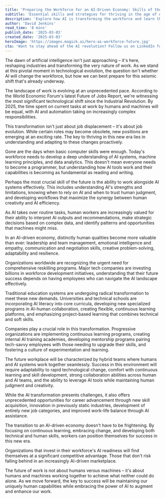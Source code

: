 ```yaml
---
title: 'Preparing the Workforce for an AI-Driven Economy: Skills of the Future'
subtitle: 'Essential skills and strategies for thriving in the age of AI'
description: 'Explore how AI is transforming the workforce and learn the essential skills needed to thrive in an AI-driven economy. From digital fluency to emotional intelligence, discover how humans and machines will collaborate in the workplace of tomorrow.'
author: 'David Jenkins'
read_time: '8 mins'
publish_date: '2025-03-03'
created_date: '2025-03-03'
heroImage: 'https://images.magick.ai/hero-ai-workforce-future.jpg'
cta: 'Want to stay ahead of the AI revolution? Follow us on LinkedIn for daily insights on preparing for the future of work and mastering the skills that will define tomorrow\'s workforce.'
---
```


The dawn of artificial intelligence isn't just approaching – it's here, reshaping industries and transforming the very nature of work. As we stand at this pivotal moment in technological evolution, the question isn't whether AI will change the workforce, but how we can best prepare for this seismic shift that's already underway.

The landscape of work is evolving at an unprecedented pace. According to the World Economic Forum's latest Future of Jobs Report, we're witnessing the most significant technological shift since the Industrial Revolution. By 2025, the time spent on current tasks at work by humans and machines will be equal, with AI and automation taking on increasingly complex responsibilities.

This transformation isn't just about job displacement – it's about job evolution. While certain roles may become obsolete, new positions are emerging at an exciting rate. The key to thriving in this new era lies in understanding and adapting to these changes proactively.

Gone are the days when basic computer skills were enough. Today's workforce needs to develop a deep understanding of AI systems, machine learning principles, and data analytics. This doesn't mean everyone needs to become a programmer, but understanding how AI tools work and their capabilities is becoming as fundamental as reading and writing.

Perhaps the most crucial skill of the future is the ability to work alongside AI systems effectively. This includes understanding AI's strengths and limitations, knowing when to rely on AI and when to trust human judgment, and developing workflows that maximize the synergy between human creativity and AI efficiency.

As AI takes over routine tasks, human workers are increasingly valued for their ability to interpret AI outputs and recommendations, make strategic decisions based on complex data, and identify patterns and opportunities that machines might miss.

In an AI-driven economy, distinctly human qualities become more valuable than ever: leadership and team management, emotional intelligence and empathy, communication and negotiation skills, creative problem-solving, adaptability and resilience.

Organizations worldwide are recognizing the urgent need for comprehensive reskilling programs. Major tech companies are investing billions in workforce development initiatives, understanding that their future success depends on having employees who can navigate the AI landscape effectively.

Traditional education systems are undergoing radical transformation to meet these new demands. Universities and technical schools are incorporating AI literacy into core curricula, developing new specialized programs in AI-human collaboration, creating flexible, continuous learning platforms, and emphasizing project-based learning that combines technical and soft skills.

Companies play a crucial role in this transformation. Progressive organizations are implementing continuous learning programs, creating internal AI training academies, developing mentorship programs pairing tech-savvy employees with those needing to upgrade their skills, and fostering a culture of experimentation and learning.

The future workplace will be characterized by hybrid teams where humans and AI systems work together seamlessly. Success in this environment will require adaptability to rapid technological change, comfort with continuous learning and skill development, strong collaboration abilities across human and AI teams, and the ability to leverage AI tools while maintaining human judgment and creativity.

While the AI transformation presents challenges, it also offers unprecedented opportunities for career advancement through new skill acquisition, innovation in previously static industries, development of entirely new job categories, and improved work-life balance through AI assistance.

The transition to an AI-driven economy doesn't have to be frightening. By focusing on continuous learning, embracing change, and developing both technical and human skills, workers can position themselves for success in this new era.

Organizations that invest in their workforce's AI readiness will find themselves at a significant competitive advantage. Those that don't risk falling behind in an increasingly AI-driven marketplace.

The future of work is not about humans versus machines – it's about humans and machines working together to achieve what neither could do alone. As we move forward, the key to success will be maintaining our uniquely human capabilities while embracing the power of AI to augment and enhance our work.